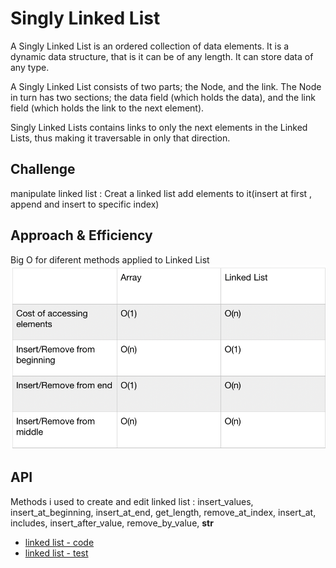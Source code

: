 
# Singly Linked List
A Singly Linked List is an ordered collection of data elements. It is a dynamic data structure, that is it can be of any length. It can store data of any type.

A Singly Linked List consists of two parts; the Node, and the link. The Node in turn has two sections; the data field (which holds the data), and the link field (which holds the link to the next element).

Singly Linked Lists contains links to only the next elements in the Linked Lists, thus making it traversable in only that direction.

## Challenge
manipulate linked list :
Creat a linked list 
add elements to it(insert at first , append and insert to specific index)

## Approach & Efficiency
Big O for diferent methods applied to Linked List
![](./Big_O_LinkedList.png)


## API
Methods i used to create and edit linked list :
insert_values,
   insert_at_beginning,
   insert_at_end,
   get_length,
   remove_at_index,
   insert_at,
   includes,
   insert_after_value,
   remove_by_value,
   __str__


- [linked list - code](./linked_list.py)
- [linked list - test](./test_linked_list.py)